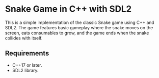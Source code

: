 # Snake Game in C++ with SDL2

This is a simple implementation of the classic Snake game using C++ and SDL2.
The game features basic gameplay where the snake moves on the screen, eats consumables to grow,
and the game ends when the snake collides with itself.

## Requirements

- C++17 or later.
- SDL2 library.